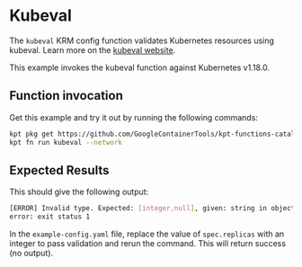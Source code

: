 # Kubeval

The `kubeval` KRM config function validates Kubernetes resources using kubeval.
Learn more on the [kubeval website].

This example invokes the kubeval function against Kubernetes v1.18.0.

## Function invocation

Get this example and try it out by running the following commands:

<!-- TODO: https://github.com/GoogleContainerTools/kpt/issues/983 -->

```sh
kpt pkg get https://github.com/GoogleContainerTools/kpt-functions-catalog.git/examples/kubeval .
kpt fn run kubeval --network
```

## Expected Results

This should give the following output:

```sh
[ERROR] Invalid type. Expected: [integer,null], given: string in object 'v1/ReplicationController//bob' in file example-config.yaml in field spec.replicas
error: exit status 1
```

In the `example-config.yaml` file, replace the value of `spec.replicas`
with an integer to pass validation and rerun the command. This will return
success (no output).

[kubeval website]: https://www.kubeval.com/
